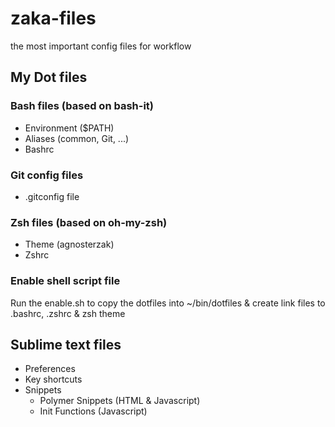 # zaka-files
the most important config files for workflow

## My Dot files

### Bash files (based on bash-it)
  * Environment ($PATH)
  * Aliases (common, Git, ...)
  * Bashrc

### Git config files
  * .gitconfig file

### Zsh files (based on oh-my-zsh)
  * Theme (agnosterzak)
  * Zshrc

### Enable shell script file
Run the enable.sh to copy the dotfiles into ~/bin/dotfiles & create link files to .bashrc, .zshrc & zsh theme

## Sublime text files
  * Preferences
  * Key shortcuts
  * Snippets
    - Polymer Snippets (HTML & Javascript)
    - Init Functions (Javascript)
